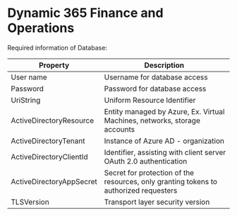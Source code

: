 # Dynamic 365 Finance and Operations

Required information of Database:

| Property                 | Description                                                                           |
| ------------------------ | ------------------------------------------------------------------------------------- |
| User name                | Username for database access                                                          |
| Password                 | Password for database access                                                          |
| UriString                | Uniform Resource Identifier                                                           |
| ActiveDirectoryResource  | Entity managed by Azure, Ex. Virtual Machines, networks, storage accounts              |
| ActiveDirectoryTenant    | Instance of Azure AD - organization                                                   |
| ActiveDirectoryClientId  | Identifier, assisting with client server OAuth 2.0 authentication                     |
| ActiveDirectoryAppSecret | Secret for protection of the resources, only granting tokens to authorized requesters |
| TLSVersion               | Transport layer security version                                                      |
